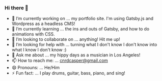 ### Hi there 👋




- 🔭 I’m currently working on ... my portfolio site. I'm using Gatsby.js and Wordpress as a headless CMS!
- 🌱 I’m currently learning ... the ins and outs of Gatsby, and how to do animations with CSS.
- 👯 I’m looking to collaborate on ... anything! Hit me up!
- 🤔 I’m looking for help with ... turning what I don't know I don't know into what I know I don't know :)
- 💬 Ask me about ... my hippy days as a musician in Los Angeles! 
- 📫 How to reach me: ... cnrdcasper@gmail.com
- 😄 Pronouns: ... He/Him
- ⚡ Fun fact: ... I play drums, guitar, bass, piano, and sing!
